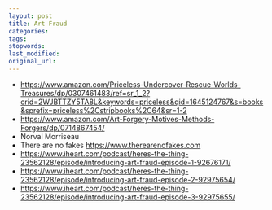 ```yaml
---
layout: post
title: Art Fraud
categories:
tags:
stopwords:
last_modified:
original_url:
---
```


* https://www.amazon.com/Priceless-Undercover-Rescue-Worlds-Treasures/dp/0307461483/ref=sr_1_2?crid=2WJBTTZY5TA8L&keywords=priceless&qid=1645124767&s=books&sprefix=priceless%2Cstripbooks%2C64&sr=1-2
* https://www.amazon.com/Art-Forgery-Motives-Methods-Forgers/dp/0714867454/
* Norval Morriseau
* There are no fakes https://www.therearenofakes.com
* https://www.iheart.com/podcast/heres-the-thing-23562128/episode/introducing-art-fraud-episode-1-92676171/
* https://www.iheart.com/podcast/heres-the-thing-23562128/episode/introducing-art-fraud-episode-2-92975654/
* https://www.iheart.com/podcast/heres-the-thing-23562128/episode/introducing-art-fraud-episode-3-92975655/

